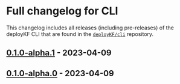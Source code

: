 # Full changelog for CLI

This changelog includes all releases (including pre-releases) of the deployKF CLI that are found in the [`deployKF/cli`](https://github.com/deployKF/cli) repository.


## [0.1.0-alpha.1](https://github.com/deployKF/cli/releases/tag/v0.1.0-alpha.1) - 2023-04-09


## [0.1.0-alpha.0](https://github.com/deployKF/cli/releases/tag/v0.1.0-alpha.0) - 2023-04-09

